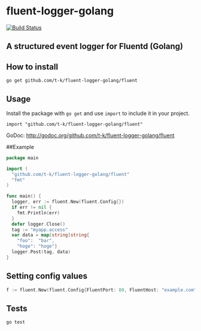 fluent-logger-golang
====

[![Build Status](https://travis-ci.org/t-k/fluent-logger-golang.png?branch=master)](https://travis-ci.org/t-k/fluent-logger-golang)

## A structured event logger for Fluentd (Golang)

## How to install

```
go get github.com/t-k/fluent-logger-golang/fluent
```

## Usage

Install the package with `go get` and use `import` to include it in your project.

```
import "github.com/t-k/fluent-logger-golang/fluent"
```

GoDoc: http://godoc.org/github.com/t-k/fluent-logger-golang/fluent

##Example

```go
package main

import (
  "github.com/t-k/fluent-logger-golang/fluent"
  "fmt"
)

func main() {
  logger, err := fluent.New(fluent.Config{})
  if err != nil {
    fmt.Println(err)
  }
  defer logger.Close()
  tag := "myapp.access"
  var data = map[string]string{
    "foo":  "bar",
    "hoge": "hoge"}
  logger.Post(tag, data)
}
```
## Setting config values

```go
f := fluent.New(fluent.Config{FluentPort: 80, FluentHost: "example.com"})
```

## Tests
```
go test
```